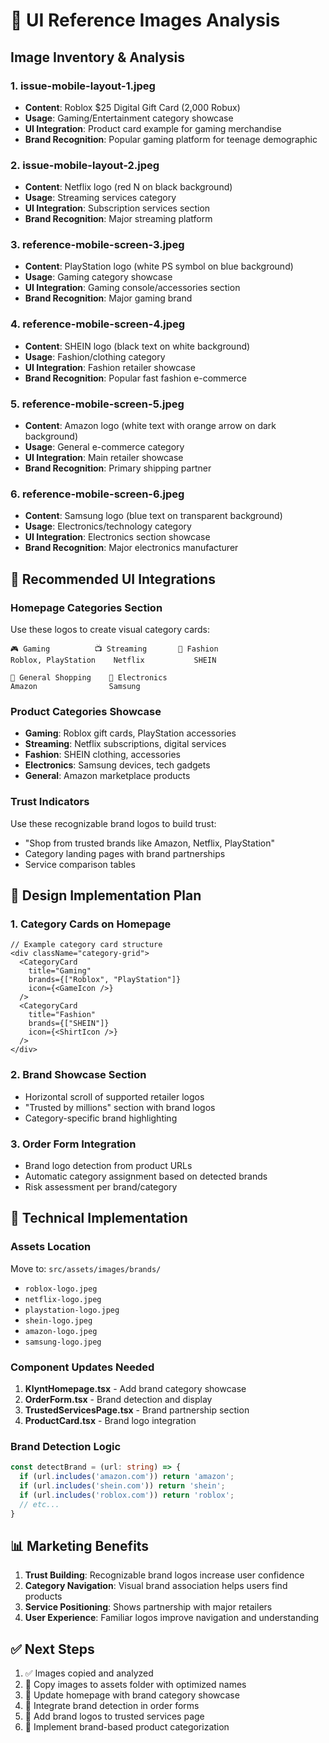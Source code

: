# 📸 UI Reference Images Analysis

## **Image Inventory & Analysis**

### **1. issue-mobile-layout-1.jpeg**
- **Content**: Roblox $25 Digital Gift Card (2,000 Robux)
- **Usage**: Gaming/Entertainment category showcase
- **UI Integration**: Product card example for gaming merchandise
- **Brand Recognition**: Popular gaming platform for teenage demographic

### **2. issue-mobile-layout-2.jpeg** 
- **Content**: Netflix logo (red N on black background)
- **Usage**: Streaming services category
- **UI Integration**: Subscription services section
- **Brand Recognition**: Major streaming platform

### **3. reference-mobile-screen-3.jpeg**
- **Content**: PlayStation logo (white PS symbol on blue background)  
- **Usage**: Gaming category showcase
- **UI Integration**: Gaming console/accessories section
- **Brand Recognition**: Major gaming brand

### **4. reference-mobile-screen-4.jpeg**
- **Content**: SHEIN logo (black text on white background)
- **Usage**: Fashion/clothing category
- **UI Integration**: Fashion retailer showcase
- **Brand Recognition**: Popular fast fashion e-commerce

### **5. reference-mobile-screen-5.jpeg**
- **Content**: Amazon logo (white text with orange arrow on dark background)
- **Usage**: General e-commerce category
- **UI Integration**: Main retailer showcase
- **Brand Recognition**: Primary shipping partner

### **6. reference-mobile-screen-6.jpeg**
- **Content**: Samsung logo (blue text on transparent background)
- **Usage**: Electronics/technology category
- **UI Integration**: Electronics section showcase  
- **Brand Recognition**: Major electronics manufacturer

## **📱 Recommended UI Integrations**

### **Homepage Categories Section**
Use these logos to create visual category cards:

```
🎮 Gaming          📺 Streaming       👕 Fashion
Roblox, PlayStation    Netflix           SHEIN

🛒 General Shopping    📱 Electronics
Amazon                Samsung
```

### **Product Categories Showcase**
- **Gaming**: Roblox gift cards, PlayStation accessories
- **Streaming**: Netflix subscriptions, digital services  
- **Fashion**: SHEIN clothing, accessories
- **Electronics**: Samsung devices, tech gadgets
- **General**: Amazon marketplace products

### **Trust Indicators**
Use these recognizable brand logos to build trust:
- "Shop from trusted brands like Amazon, Netflix, PlayStation"
- Category landing pages with brand partnerships
- Service comparison tables

## **🎨 Design Implementation Plan**

### **1. Category Cards on Homepage**
```tsx
// Example category card structure
<div className="category-grid">
  <CategoryCard 
    title="Gaming" 
    brands={["Roblox", "PlayStation"]}
    icon={<GameIcon />}
  />
  <CategoryCard 
    title="Fashion" 
    brands={["SHEIN"]}
    icon={<ShirtIcon />}
  />
</div>
```

### **2. Brand Showcase Section**
- Horizontal scroll of supported retailer logos
- "Trusted by millions" section with brand logos
- Category-specific brand highlighting

### **3. Order Form Integration**
- Brand logo detection from product URLs
- Automatic category assignment based on detected brands
- Risk assessment per brand/category

## **🔧 Technical Implementation**

### **Assets Location**
Move to: `src/assets/images/brands/`
- `roblox-logo.jpeg`
- `netflix-logo.jpeg` 
- `playstation-logo.jpeg`
- `shein-logo.jpeg`
- `amazon-logo.jpeg`
- `samsung-logo.jpeg`

### **Component Updates Needed**
1. **KlyntHomepage.tsx** - Add brand category showcase
2. **OrderForm.tsx** - Brand detection and display
3. **TrustedServicesPage.tsx** - Brand partnership section
4. **ProductCard.tsx** - Brand logo integration

### **Brand Detection Logic**
```typescript
const detectBrand = (url: string) => {
  if (url.includes('amazon.com')) return 'amazon';
  if (url.includes('shein.com')) return 'shein';
  if (url.includes('roblox.com')) return 'roblox';
  // etc...
}
```

## **📊 Marketing Benefits**

1. **Trust Building**: Recognizable brand logos increase user confidence
2. **Category Navigation**: Visual brand association helps users find products
3. **Service Positioning**: Shows partnership with major retailers
4. **User Experience**: Familiar logos improve navigation and understanding

## **✅ Next Steps**

1. ✅ Images copied and analyzed
2. 🔄 Copy images to assets folder with optimized names
3. 🔄 Update homepage with brand category showcase
4. 🔄 Integrate brand detection in order forms
5. 🔄 Add brand logos to trusted services page
6. 🔄 Implement brand-based product categorization